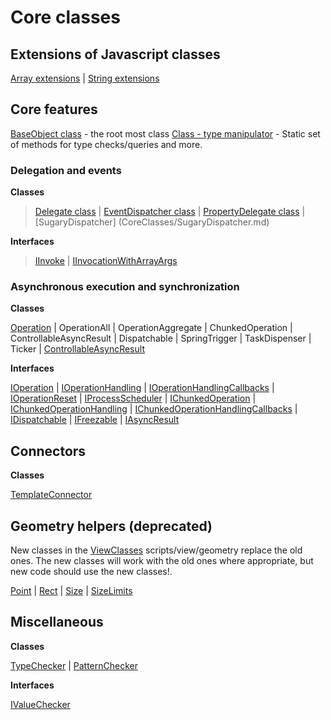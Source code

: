 # Core classes

## Extensions of Javascript classes

[Array extensions](CoreClasses/ArrayExtensions.md) |
[String extensions](CoreClasses/String.md)

## Core features

[BaseObject class](CoreClasses/BaseObject.md) - the root most class
[Class - type manipulator](CoreClasses/Class.md) - Static set of methods for type checks/queries and more.

### Delegation and events

**Classes**

>[Delegate class](CoreClasses/Delegate.md) |
[EventDispatcher class](CoreClasses/EventDispatcher.md) |
[PropertyDelegate class](CoreClasses/PropertyDelegate.md) |
[SugaryDispatcher] (CoreClasses/SugaryDispatcher.md)

**Interfaces**

>[IInvoke](CoreClasses/IInvoke.md) |
[IInvocationWithArrayArgs](CoreClasses/IInvocationWithArrayArgs.md) 

### Asynchronous execution and synchronization

**Classes**

[Operation](CoreClasses/Operation.md) | OperationAll | OperationAggregate | ChunkedOperation | ControllableAsyncResult | Dispatchable | SpringTrigger | TaskDispenser | Ticker | [ControllableAsyncResult](CoreClasses/ControllableAsyncResult.md)

**Interfaces**

[IOperation](CoreClasses/IOperation.md) | 
[IOperationHandling](CoreClasses/IOperationHandling.md) | 
[IOperationHandlingCallbacks](CoreClasses/IOperationHandlingCallbacks.md) | 
[IOperationReset](CoreClasses/IOperationReset.md) |
[IProcessScheduler](CoreClasses/IProcessScheduler.md) |
[IChunkedOperation](CoreClasses/IChunkedOperation.md) |
[IChunkedOperationHandling](CoreClasses/IChunkedOperationHandling.md) |
[IChunkedOperationHandlingCallbacks](CoreClasses/IChunkedOperationHandlingCallbacks.md) |
[IDispatchable](CoreClasses/IDispatchable.md) |
[IFreezable](CoreClasses/IFreezable.md) |
[IAsyncResult](CoreClasses/IAsyncResult.md)

## Connectors

**Classes**

[TemplateConnector](CoreClasses/TemplateConnector.md)

## Geometry helpers (deprecated)

New classes in the [ViewClasses](ViewClasses.md) scripts/view/geometry replace the old ones. The new classes will work with the old ones where appropriate, but new code should use the new classes!.

[Point](CoreClasses/Point.md) | [Rect](CoreClasses/Rect.md) | [Size](CoreClasses/Size.md) | [SizeLimits](CoreClasses/SizeLimits.md)

## Miscellaneous

**Classes**

[TypeChecker](CoreClasses/TypeChecker.md) | [PatternChecker](CoreClasses/PatternChecker.md)

**Interfaces**

[IValueChecker](CoreClasses/IValueChecker.md)